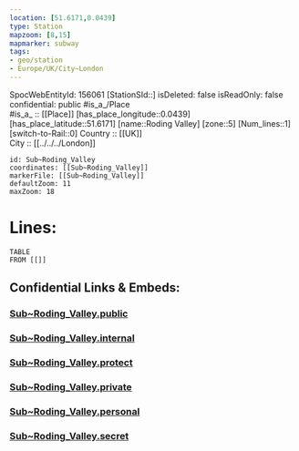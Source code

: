 ```yaml
---
location: [51.6171,0.0439] 
type: Station 
mapzoom: [8,15] 
mapmarker: subway 
tags:
- geo/station
- Europe/UK/City~London
---
```

SpocWebEntityId: 156061
[StationSId::] 
isDeleted: false
isReadOnly: false
confidential: public
#is_a_/Place  
#is_a_ :: [[Place]] 
[has_place_longitude::0.0439] 
[has_place_latitude::51.6171] 
[name::Roding Valley] 
[zone::5] 
[Num_lines::1] 
[switch-to-Rail::0] 
Country :: [[UK]]  
City :: [[../../../London]]  


```leaflet
id: Sub~Roding_Valley
coordinates: [[Sub~Roding_Valley]] 
markerFile: [[Sub~Roding_Valley]] 
defaultZoom: 11 
maxZoom: 18
```


# Lines: 
```dataview
TABLE 
FROM [[]] 
```


## Confidential Links & Embeds: 

### [Sub~Roding_Valley.public](/_public/\Earth\Continent\Europe\Europe~North\UK\England\Regions~England\London,Greater\cities~GreaterLondon\Underground\StationSub~Roding_Valley.public.md) 

### [Sub~Roding_Valley.internal](/_internal/\Earth\Continent\Europe\Europe~North\UK\England\Regions~England\London,Greater\cities~GreaterLondon\Underground\StationSub~Roding_Valley.internal.md) 

### [Sub~Roding_Valley.protect](/_protect/\Earth\Continent\Europe\Europe~North\UK\England\Regions~England\London,Greater\cities~GreaterLondon\Underground\StationSub~Roding_Valley.protect.md) 

### [Sub~Roding_Valley.private](/_private/\Earth\Continent\Europe\Europe~North\UK\England\Regions~England\London,Greater\cities~GreaterLondon\Underground\StationSub~Roding_Valley.private.md) 

### [Sub~Roding_Valley.personal](/_personal/\Earth\Continent\Europe\Europe~North\UK\England\Regions~England\London,Greater\cities~GreaterLondon\Underground\StationSub~Roding_Valley.personal.md) 

### [Sub~Roding_Valley.secret](/_secret/\Earth\Continent\Europe\Europe~North\UK\England\Regions~England\London,Greater\cities~GreaterLondon\Underground\StationSub~Roding_Valley.secret.md)

